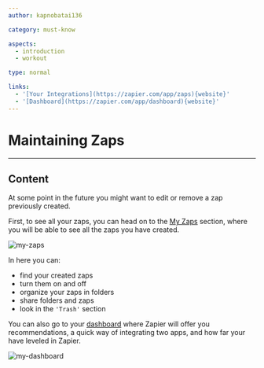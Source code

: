 ```yaml
---
author: kapnobatai136

category: must-know

aspects:
  - introduction
  - workout

type: normal

links:
  - '[Your Integrations](https://zapier.com/app/zaps){website}'
  - '[Dashboard](https://zapier.com/app/dashboard){website}'
---
```


# Maintaining Zaps

---
## Content

At some point in the future you might want to edit or remove a zap previously created.

First, to see all your zaps, you can head on to the [My Zaps](https://zapier.com/app/zaps) section, where you will be able to see all the zaps you have created.

![my-zaps](https://img.enkipro.com/b3efcfca0bb63fb446eb2fdd0633a73d.png)

In here you can:
* find your created zaps
* turn them on and off
* organize your zaps in folders
* share folders and zaps
* look in the `'Trash'` section

You can also go to your [dashboard](https://zapier.com/app/dashboard) where Zapier will offer you recommendations, a quick way of integrating two apps, and how far your have leveled in Zapier.

![my-dashboard](https://img.enkipro.com/10991b261f47e07bbdad43358d6e377e.png)